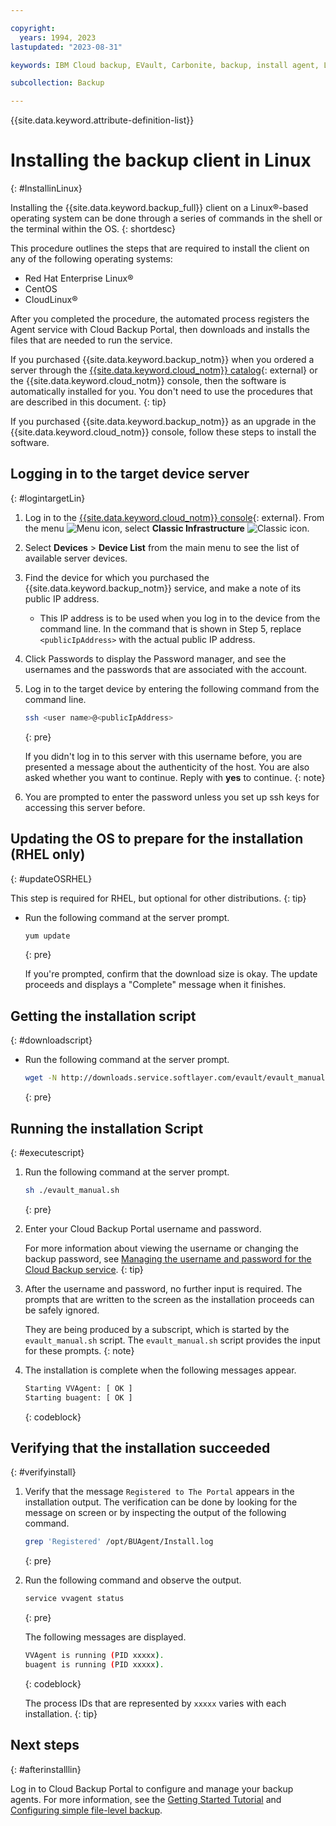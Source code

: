 ```yaml
---

copyright:
  years: 1994, 2023
lastupdated: "2023-08-31"

keywords: IBM Cloud backup, EVault, Carbonite, backup, install agent, Linux

subcollection: Backup

---
```

{{site.data.keyword.attribute-definition-list}}

# Installing the backup client in Linux
{: #InstallinLinux}

Installing the {{site.data.keyword.backup_full}} client on a Linux&reg;-based operating system can be done through a series of commands in the shell or the terminal within the OS.
{: shortdesc}

This procedure outlines the steps that are required to install the client on any of the following operating systems:
* Red Hat Enterprise Linux&reg;
* CentOS
* CloudLinux&reg;

After you completed the procedure, the automated process registers the Agent service with Cloud Backup Portal, then downloads and installs the files that are needed to run the service.

If you purchased {{site.data.keyword.backup_notm}} when you ordered a server through the [{{site.data.keyword.cloud_notm}} catalog](/catalog){: external} or the {{site.data.keyword.cloud_notm}} console, then the software is automatically installed for you. You don't need to use the procedures that are described in this document.
{: tip}

If you purchased {{site.data.keyword.backup_notm}} as an upgrade in the {{site.data.keyword.cloud_notm}} console, follow these steps to install the software.

## Logging in to the target device server
{: #logintargetLin}

1. Log in to the [{{site.data.keyword.cloud_notm}} console](/login){: external}. From the menu ![Menu icon](../icons/icon_hamburger.svg "Menu"), select **Classic Infrastructure** ![Classic icon](../icons/classic.svg "Classic").
2. Select **Devices** > **Device List** from the main menu to see the list of available server devices.
3. Find the device for which you purchased the {{site.data.keyword.backup_notm}} service, and make a note of its public IP address.
   - This IP address is to be used when you log in to the device from the command line. In the command that is shown in Step 5, replace `<publicIpAddress>` with the actual public IP address.
4. Click Passwords to display the Password manager, and see the usernames and the passwords that are associated with the account.
5. Log in to the target device by entering the following command from the command line.
    ```sh
    ssh <user name>@<publicIpAddress>
    ```
    {: pre}

    If you didn't log in to this server with this username before, you are presented a message about the authenticity of the host. You are also asked whether you want to continue. Reply with **yes** to continue.
    {: note}

6. You are prompted to enter the password unless you set up ssh keys for accessing this server before.

## Updating the OS to prepare for the installation (RHEL only)
{: #updateOSRHEL}

This step is required for RHEL, but optional for other distributions.
{: tip}

- Run the following command at the server prompt.
   ```sh
   yum update
   ```
   {: pre}

   If you're prompted, confirm that the download size is okay. The update proceeds and displays a "Complete" message when it finishes.

## Getting the installation script
{: #downloadscript}

- Run the following command at the server prompt.
   ```sh
   wget -N http://downloads.service.softlayer.com/evault/evault_manual.sh
   ```
   {: pre}

## Running the installation Script
{: #executescript}

1. Run the following command at the server prompt.
   ```sh
   sh ./evault_manual.sh
   ```
   {: pre}

2. Enter your Cloud Backup Portal username and password.

    For more information about viewing the username or changing the backup password, see [Managing the username and password for the Cloud Backup service](/docs/Backup?topic=Backup-changePassword).
    {: tip}

3. After the username and password, no further input is required. The prompts that are written to the screen as the installation proceeds can be safely ignored.

    They are being produced by a subscript, which is started by the `evault_manual.sh` script. The `evault_manual.sh` script provides the input for these prompts.
    {: note}

4. The installation is complete when the following messages appear.

    ```sh
    Starting VVAgent: [ OK ]
    Starting buagent: [ OK ]
    ```
    {: codeblock}

## Verifying that the installation succeeded
{: #verifyinstall}

1. Verify that the message `Registered to The Portal` appears in the installation output. The verification can be done by looking for the message on screen or by inspecting the output of the following command.
    ```sh
    grep 'Registered' /opt/BUAgent/Install.log
    ```
    {: pre}

2. Run the following command and observe the output.
    ```sh
    service vvagent status
    ```
    {: pre}

    The following messages are displayed.
    ```sh
    VVAgent is running (PID xxxxx).
    buagent is running (PID xxxxx).
    ```
    {: codeblock}

   The process IDs that are represented by `xxxxx` varies with each installation.
   {: tip}

## Next steps
{: #afterinstalllin}

Log in to Cloud Backup Portal to configure and manage your backup agents. For more information, see the [Getting Started Tutorial](/docs/Backup?topic=Backup-getting-started#getting-started) and [Configuring simple file-level backup](/docs/Backup?topic=Backup-configureFileBackup).
